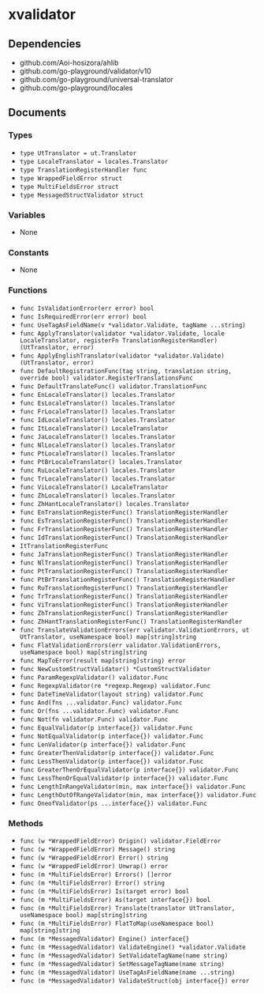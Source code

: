 # xvalidator

## Dependencies

+ github.com/Aoi-hosizora/ahlib
+ github.com/go-playground/validator/v10
+ github.com/go-playground/universal-translator
+ github.com/go-playground/locales

## Documents

### Types

+ `type UtTranslator = ut.Translator`
+ `type LocaleTranslator = locales.Translator`
+ `type TranslationRegisterHandler func`
+ `type WrappedFieldError struct`
+ `type MultiFieldsError struct`
+ `type MessagedStructValidator struct`

### Variables

+ None

### Constants

+ None

### Functions

+ `func IsValidationError(err error) bool`
+ `func IsRequiredError(err error) bool`
+ `func UseTagAsFieldName(v *validator.Validate, tagName ...string)`
+ `func ApplyTranslator(validator *validator.Validate, locale LocaleTranslator, registerFn TranslationRegisterHandler) (UtTranslator, error)`
+ `func ApplyEnglishTranslator(validator *validator.Validate) (UtTranslator, error)`
+ `func DefaultRegistrationFunc(tag string, translation string, override bool) validator.RegisterTranslationsFunc`
+ `func DefaultTranslateFunc() validator.TranslationFunc`
+ `func EnLocaleTranslator() locales.Translator`
+ `func EsLocaleTranslator() locales.Translator`
+ `func FrLocaleTranslator() locales.Translator`
+ `func IdLocaleTranslator() locales.Translator`
+ `func ItLocaleTranslator() LocaleTranslator`
+ `func JaLocaleTranslator() locales.Translator`
+ `func NlLocaleTranslator() locales.Translator`
+ `func PtLocaleTranslator() locales.Translator`
+ `func PtBrLocaleTranslator() locales.Translator`
+ `func RuLocaleTranslator() locales.Translator`
+ `func TrLocaleTranslator() locales.Translator`
+ `func ViLocaleTranslator() LocaleTranslator`
+ `func ZhLocaleTranslator() locales.Translator`
+ `func ZhHantLocaleTranslator() locales.Translator`
+ `func EnTranslationRegisterFunc() TranslationRegisterHandler`
+ `func EsTranslationRegisterFunc() TranslationRegisterHandler`
+ `func FrTranslationRegisterFunc() TranslationRegisterHandler`
+ `func IdTranslationRegisterFunc() TranslationRegisterHandler`
+ `ItTranslationRegisterFunc`
+ `func JaTranslationRegisterFunc() TranslationRegisterHandler`
+ `func NlTranslationRegisterFunc() TranslationRegisterHandler`
+ `func PtTranslationRegisterFunc() TranslationRegisterHandler`
+ `func PtBrTranslationRegisterFunc() TranslationRegisterHandler`
+ `func RuTranslationRegisterFunc() TranslationRegisterHandler`
+ `func TrTranslationRegisterFunc() TranslationRegisterHandler`
+ `func ViTranslationRegisterFunc() TranslationRegisterHandler`
+ `func ZhTranslationRegisterFunc() TranslationRegisterHandler`
+ `func ZhHantTranslationRegisterFunc() TranslationRegisterHandler`
+ `func TranslateValidationErrors(err validator.ValidationErrors, ut UtTranslator, useNamespace bool) map[string]string`
+ `func FlatValidationErrors(err validator.ValidationErrors, useNamespace bool) map[string]string`
+ `func MapToError(result map[string]string) error`
+ `func NewCustomStructValidator() *CustomStructValidator`
+ `func ParamRegexpValidator() validator.Func`
+ `func RegexpValidator(re *regexp.Regexp) validator.Func`
+ `func DateTimeValidator(layout string) validator.Func`
+ `func And(fns ...validator.Func) validator.Func`
+ `func Or(fns ...validator.Func) validator.Func`
+ `func Not(fn validator.Func) validator.Func`
+ `func EqualValidator(p interface{}) validator.Func`
+ `func NotEqualValidator(p interface{}) validator.Func`
+ `func LenValidator(p interface{}) validator.Func`
+ `func GreaterThenValidator(p interface{}) validator.Func`
+ `func LessThenValidator(p interface{}) validator.Func`
+ `func GreaterThenOrEqualValidator(p interface{}) validator.Func`
+ `func LessThenOrEqualValidator(p interface{}) validator.Func`
+ `func LengthInRangeValidator(min, max interface{}) validator.Func`
+ `func LengthOutOfRangeValidator(min, max interface{}) validator.Func`
+ `func OneofValidator(ps ...interface{}) validator.Func`

### Methods

+ `func (w *WrappedFieldError) Origin() validator.FieldError`
+ `func (w *WrappedFieldError) Message() string`
+ `func (w *WrappedFieldError) Error() string`
+ `func (w *WrappedFieldError) Unwrap() error`
+ `func (m *MultiFieldsError) Errors() []error`
+ `func (m *MultiFieldsError) Error() string`
+ `func (m *MultiFieldsError) Is(target error) bool`
+ `func (m *MultiFieldsError) As(target interface{}) bool`
+ `func (m *MultiFieldsError) Translate(translator UtTranslator, useNamespace bool) map[string]string`
+ `func (m *MultiFieldsError) FlatToMap(useNamespace bool) map[string]string`
+ `func (m *MessagedValidator) Engine() interface{}`
+ `func (m *MessagedValidator) ValidateEngine() *validator.Validate`
+ `func (m *MessagedValidator) SetValidateTagName(name string)`
+ `func (m *MessagedValidator) SetMessageTagName(name string)`
+ `func (m *MessagedValidator) UseTagAsFieldName(name ...string)`
+ `func (m *MessagedValidator) ValidateStruct(obj interface{}) error`
